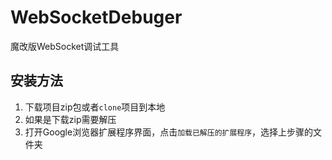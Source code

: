 # WebSocketDebuger
魔改版WebSocket调试工具  

## 安装方法
1. 下载项目zip包或者`clone`项目到本地  
2. 如果是下载zip需要解压  
3. 打开Google浏览器扩展程序界面，点击`加载已解压的扩展程序`，选择上步骤的文件夹  
